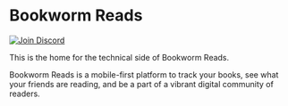 # Bookworm Reads

[![Join Discord](https://img.shields.io/badge/Bookworm-Join_Discord-blue)][discord]

This is the home for the technical side of Bookworm Reads.

Bookworm Reads is a mobile-first platform to track your books, see what your friends are reading, and be a part of a vibrant digital community of readers.

[discord]: https://discord.gg/7skRJ9nBxn
